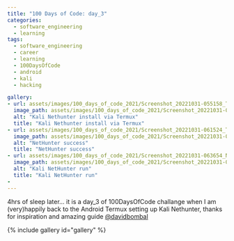 ```yaml
---
title: "100 Days of Code: day_3"
categories:
  - software_engineering
  - learning
tags:
  - software_engineering
  - career
  - learning
  - 100DaysOfCode
  - android
  - kali
  - hacking

gallery:
- url: assets/images/100_days_of_code_2021/Screenshot_20221031-055158_Termux.png
  image_path: assets/images/100_days_of_code_2021/Screenshot_20221031-055158_Termux.png
  alt: "Kali Nethunter install via Termux"
  title: "Kali Nethunter install via Termux"
- url: assets/images/100_days_of_code_2021/Screenshot_20221031-061524_Termux_NH.png
  image_path: assets/images/100_days_of_code_2021/Screenshot_20221031-061524_Termux_NH.png
  alt: "NetHunter success"
  title: "NetHunter success"
- url: assets/images/100_days_of_code_2021/Screenshot_20221031-063654_NetHunter KeX.png
  image_path: assets/images/100_days_of_code_2021/Screenshot_20221031-063654_NetHunter KeX.png
  alt: "Kali NetHunter run"
  title: "Kali NetHunter run"
-
---
```

4hrs of sleep later... it is a day_3 of 100DaysOfCode challange when I am (very)happily back to the Android Termux setting up Kali Nethunter, thanks for inspiration and amazing guide [@davidbombal](https://twitter.com/davidbombal)

{%
  include gallery 
  id="gallery"
%}
